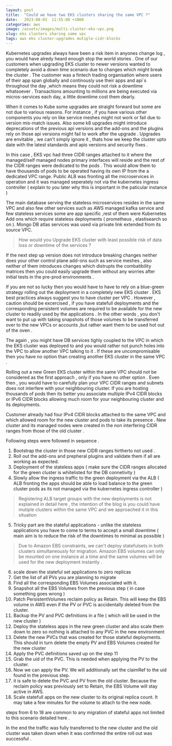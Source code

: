 ```yaml
---
layout: post
title:  "Could we have two EKS clusters sharing the same VPC ?"
date:   2023-08-03  11:55:00 +1000
categories: aws
image: /assets/images/multi-cluster-eks-vpc.png
slug: eks clusters sharing same vpc
tags: aws eks cluster-upgrades mutiple-cidr-blocks
---
```


Kubernetes upgrades always have been a risk item in anyones change log , you would have alredy heard enough stop the world stories . One of our customers when upgrading EKS cluster to newer versions wanted to completely avoid a down time scenario due to changes which might break the cluster . The customer was a fintech trading organisation where users of their app span globally and continously use their apps and api`s throughout the day ,which means they could not risk a downtime whatsoever . Transactions amounting to millions are being executed via micros-services each day, a little downtime cost them dearly.

When it comes to Kube some upgrades are straight forward but some are not due to various reasons. For instance , if you have various other components you rely on like service meshes might not work or fail due to version mis-match issues. Also some k8 upgrades might introduce deprecations of the previous api versions and the add-ons and the plugins rely on those api versions might fail to work after the upgrade . Upgrades are envitable , we can't simply ignore it , thats how we keep the cluster upto date with the latest standards and apis versions and security fixes . 

In this case , EKS vpc had three CIDR ranges attached to it where the managed/self managed nodes primary interfaces will reside and the rest of the CIDR ranges were dedicated to the pods . This would allow them to have thousands of pods to be operated having its own IP from the a dedicated VPC range. Public ALB was fronting all the microservices in operation and it was managed seperately not via the kubernetes ingress controller ( explain to you later why this is important in the paticular instance )

The main database serving the stateless microservices resides in the same VPC and also few other services such as AWS managed kafka service and few stateless services some are app specific ,rest of them were Kubernetes Add ons which require stateless deployments ( prometheus , elastisearch so on ). Mongo DB atlas services was used via private link extended from its source VPC.

> How would you Upgrade EKS cluster with least possible risk of data loss or downtime of the services ? 

If the next step up version does not introduce breaking changes neither does your other control plane add-ons such as service meshes , also neither of them introduces changes which distrupts the combatibility matrices then you could easily upgrade them without any worries after initial tests in the pre-prod environments . 

If you are not so lucky then you would have to have to rely on a blue-green strategy rolling out the deployment in a completely new EKS cluster . EKS best practices always suggest you to have cluster per VPC . However , caution should be excercised , if you have statefull deployments and the corresponding persistent volumes are required to be available for the new cluster to readily used by the applications . In the other words , you don't want to put up with taking snapshots of those volumes to be transferred over to the new VPCs or accounts ,but rather want them to be used hot out of the oven .  

The again , you might have DB services tighly coupled to the VPC in which the EKS cluster was deployed to and you would rather not punch holes into the VPC to allow another VPC talking to it . If these are uncompromisable then you have no option than creating another EKS cluster in the same VPC . 

Rolling out a new Green EKS cluster within the same VPC should not be considered as the first approach , only if you have no other option . Even then , you would have to carefully plan your VPC CIDR ranges and subnets does not interfere with your neighbouring cluster. If you are hosting thousands of pods then its better you associate multiple IPv4 CIDR blocks or IPv6 CIDR blocks allowing much room for your neighbouring cluster and its deployments. 

Customer already had four IPv4 CIDR blocks attached to the same VPC and which allowed room for the new cluster and pods to take its presence . New cluster and its managed nodes were created in the non interfering CIDR ranges from those of the old cluster .

Following steps were followed in sequence .  

1. Bootstrap the cluster in those new CIDR ranges hirtherto not used . 
2. Roll out the add-ons and prepheral plugins and validate them if all are working as expected.
3. Deployment of the stateless apps ( make sure the CIDR ranges allocated for the green cluster is whitelisted for the DB connetivity )
4. Slowly allow the ingress traffic to the green deployment via the ALB ( ALB fronting the apps should be able to load balance to the green cluster pods as its not managed via the kubernetes ingress controller ) 
> Registering ALB target groups with the new deployments is not explained in detail here , the intention of the blog is you could have mutiple clusters within the same VPC and we approached it in this situation
5. Tricky part are the stateful applications - unlike the stateless applications you have to come to terms to accept a small downtime ( main aim is to reduce the risk of the downtimes to minimal as possible )
> Due to Amazon EBS constraints, we can't deploy statefulsets in both clusters simultaneously for migration. Amazon EBS volumes can only be mounted on one instance at a time and the same volumes will be used for the new deployment instantly .
6. scale down the stateful set applications to zero replicas 
7. Get the list of all PVs you are planning to migrate 
8. Find all the corresponding EBS Volumes associated with it.
9. Snapshot all the EBS Volumes from the previous step ( in case something goes wrong )
10. Patch PersistentVolumes reclaim policy as Retain. This will keep the EBS volume in AWS even if the PV or PVC is accidentally deleted from the cluster.
11. Backup the PV and PVC definitions in a file ( which will be used in the new cluster )
12. Deploy the stateless apps in the new green cluster and also scale them down to zero so nothing is attached to any PVC in the new environment
13. Delete the new PVCs that was created for those stateful deployments. This should in turn delete the empty PV and EBS Volumes created for the new cluster 
14. Apply the PVC definitions saved up on the step 11
15. Grab the uid of the PVC. This is needed when applying the PV to the cluster.
16. Now we can apply the PV. We will additionally set the claimRef to the uid found in the previous step.
17. it is safe to delete the PVC and PV from the old cluster. Because the reclaim policy was previously set to Retain, the EBS Volume will stay active in AWS.
18. Scale statefull apps on the new cluster to its original replica count. It may take a few minutes for the volume to attach to the new node.

steps from 6 to 18 are common to any migration of stateful apps not limited to this scenario detailed here . 

In the end the traffic was fully transferred to the new cluster and the old cluster was taken down when it was confirmed the entire roll out was successful . 
















 